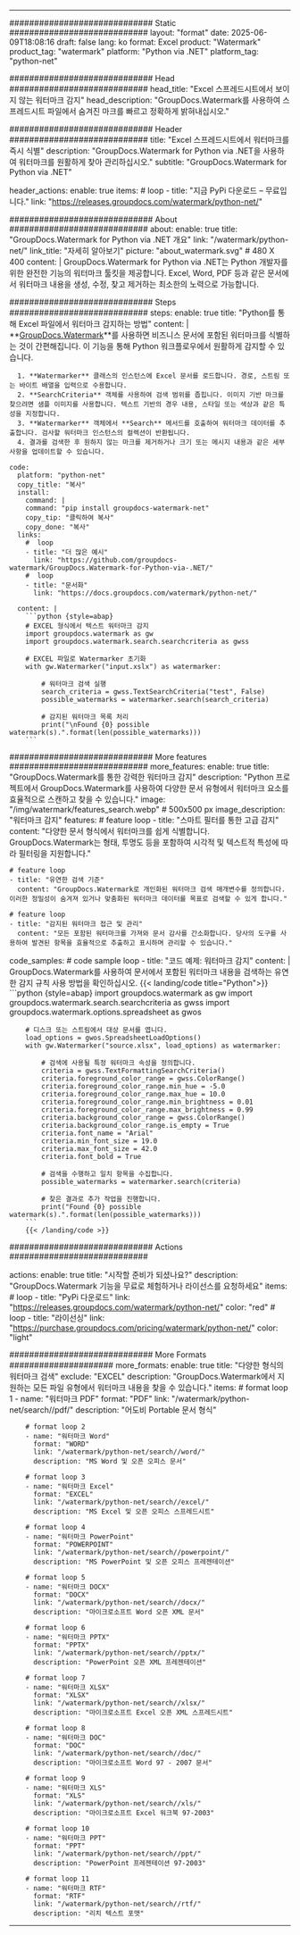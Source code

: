 
---
############################# Static ############################
layout: "format"
date:  2025-06-09T18:08:16
draft: false
lang: ko
format: Excel
product: "Watermark"
product_tag: "watermark"
platform: "Python via .NET"
platform_tag: "python-net"

############################# Head ############################
head_title: "Excel 스프레드시트에서 보이지 않는 워터마크 감지"
head_description: "GroupDocs.Watermark를 사용하여 스프레드시트 파일에서 숨겨진 마크를 빠르고 정확하게 밝혀내십시오."

############################# Header ############################
title: "Excel 스프레드시트에서 워터마크를 즉시 식별" 
description: "GroupDocs.Watermark for Python via .NET을 사용하여 워터마크를 원활하게 찾아 관리하십시오."
subtitle: "GroupDocs.Watermark for Python via .NET" 

header_actions:
  enable: true
  items:
    #  loop
    - title: "지금 PyPi 다운로드 – 무료입니다."
      link: "https://releases.groupdocs.com/watermark/python-net/"
      
############################# About ############################
about:
    enable: true
    title: "GroupDocs.Watermark for Python via .NET 개요"
    link: "/watermark/python-net/"
    link_title: "자세히 알아보기"
    picture: "about_watermark.svg" # 480 X 400
    content: |
       GroupDocs.Watermark for Python via .NET는 Python 개발자를 위한 완전한 기능의 워터마크 툴킷을 제공합니다. Excel, Word, PDF 등과 같은 문서에서 워터마크 내용을 생성, 수정, 찾고 제거하는 최소한의 노력으로 가능합니다.

############################# Steps ############################
steps:
    enable: true
    title: "Python를 통해 Excel 파일에서 워터마크 감지하는 방법"
    content: |
      **[GroupDocs.Watermark](https://products.groupdocs.com/watermark/python-net/)**를 사용하면 비즈니스 문서에 포함된 워터마크를 식별하는 것이 간편해집니다. 이 기능을 통해 Python 워크플로우에서 원활하게 감지할 수 있습니다.
      
      1. **Watermarker** 클래스의 인스턴스에 Excel 문서를 로드합니다. 경로, 스트림 또는 바이트 배열을 입력으로 수용합니다.
      2. **SearchCriteria** 객체를 사용하여 검색 범위를 좁힙니다. 이미지 기반 마크를 찾으려면 샘플 이미지를 사용합니다. 텍스트 기반의 경우 내용, 스타일 또는 색상과 같은 특성을 지정합니다.
      3. **Watermarker** 객체에서 **Search** 메서드를 호출하여 워터마크 데이터를 추출합니다. 검사할 워터마크 인스턴스의 컬렉션이 반환됩니다.
      4. 결과를 검색한 후 원하지 않는 마크를 제거하거나 크기 또는 메시지 내용과 같은 세부 사항을 업데이트할 수 있습니다.
   
    code:
      platform: "python-net"
      copy_title: "복사"
      install:
        command: |
        command: "pip install groupdocs-watermark-net"
        copy_tip: "클릭하여 복사"
        copy_done: "복사"
      links:
        #  loop
        - title: "더 많은 예시"
          link: "https://github.com/groupdocs-watermark/GroupDocs.Watermark-for-Python-via-.NET/"
        #  loop
        - title: "문서화"
          link: "https://docs.groupdocs.com/watermark/python-net/"
          
      content: |
        ```python {style=abap}
        # EXCEL 형식에서 텍스트 워터마크 감지
        import groupdocs.watermark as gw
        import groupdocs.watermark.search.searchcriteria as gwss

        # EXCEL 파일로 Watermarker 초기화
        with gw.Watermarker("input.xslx") as watermarker:

            # 워터마크 검색 실행
            search_criteria = gwss.TextSearchCriteria("test", False)
            possible_watermarks = watermarker.search(search_criteria)

            # 감지된 워터마크 목록 처리
            print("\nFound {0} possible watermark(s).".format(len(possible_watermarks)))
        ```            

############################# More features ############################
more_features:
  enable: true
  title: "GroupDocs.Watermark를 통한 강력한 워터마크 감지"
  description: "Python 프로젝트에서 GroupDocs.Watermark를 사용하여 다양한 문서 유형에서 워터마크 요소를 효율적으로 스캔하고 찾을 수 있습니다."
  image: "/img/watermark/features_search.webp" # 500x500 px
  image_description: "워터마크 감지"
  features:
    # feature loop
    - title: "스마트 필터를 통한 고급 감지"
      content: "다양한 문서 형식에서 워터마크를 쉽게 식별합니다. GroupDocs.Watermark는 형태, 투명도 등을 포함하여 시각적 및 텍스트적 특성에 따라 필터링을 지원합니다."

    # feature loop
    - title: "유연한 검색 기준"
      content: "GroupDocs.Watermark로 개인화된 워터마크 검색 매개변수를 정의합니다. 이러한 정밀성이 숨겨져 있거나 맞춤화된 워터마크 데이터를 목표로 검색할 수 있게 합니다."

    # feature loop
    - title: "감지된 워터마크 접근 및 관리"
      content: "모든 포함된 워터마크를 가져와 문서 감사를 간소화합니다. 당사의 도구를 사용하여 발견된 항목을 효율적으로 추출하고 표시하며 관리할 수 있습니다."
      
  code_samples:
    # code sample loop
    - title: "코드 예제: 워터마크 감지"
      content: |
        GroupDocs.Watermark를 사용하여 문서에서 포함된 워터마크 내용을 검색하는 유연한 감지 규칙 사용 방법을 확인하십시오.
        {{< landing/code title="Python">}}
        ```python {style=abap}
        import groupdocs.watermark as gw
        import groupdocs.watermark.search.searchcriteria as gwss
        import groupdocs.watermark.options.spreadsheet as gwos

        # 디스크 또는 스트림에서 대상 문서를 엽니다.
        load_options = gwos.SpreadsheetLoadOptions()
        with gw.Watermarker("source.xlsx", load_options) as watermarker:

            # 검색에 사용될 특정 워터마크 속성을 정의합니다.
            criteria = gwss.TextFormattingSearchCriteria()
            criteria.foreground_color_range = gwss.ColorRange()
            criteria.foreground_color_range.min_hue = -5.0
            criteria.foreground_color_range.max_hue = 10.0
            criteria.foreground_color_range.min_brightness = 0.01
            criteria.foreground_color_range.max_brightness = 0.99
            criteria.background_color_range = gwss.ColorRange()
            criteria.background_color_range.is_empty = True
            criteria.font_name = "Arial"
            criteria.min_font_size = 19.0
            criteria.max_font_size = 42.0
            criteria.font_bold = True

            # 검색을 수행하고 일치 항목을 수집합니다.
            possible_watermarks = watermarker.search(criteria)

            # 찾은 결과로 추가 작업을 진행합니다.
            print("Found {0} possible watermark(s).".format(len(possible_watermarks)))
        ```
        {{< /landing/code >}}


############################# Actions ############################

actions:
  enable: true
  title: "시작할 준비가 되셨나요?"
  description: "GroupDocs.Watermark 기능을 무료로 체험하거나 라이선스를 요청하세요"
  items:
    #  loop
    - title: "PyPi 다운로드"
      link: "https://releases.groupdocs.com/watermark/python-net/"
      color: "red"
        #  loop
    - title: "라이선싱"
      link: "https://purchase.groupdocs.com/pricing/watermark/python-net/"
      color: "light"


############################# More Formats #####################
more_formats:
    enable: true
    title: "다양한 형식의 워터마크 검색"
    exclude: "EXCEL"
    description: "GroupDocs.Watermark에서 지원하는 모든 파일 유형에서 워터마크 내용을 찾을 수 있습니다."
    items: 
        # format loop 1
        - name: "워터마크 PDF"
          format: "PDF"
          link: "/watermark/python-net/search//pdf/"
          description: "어도비 Portable 문서 형식"

        # format loop 2
        - name: "워터마크 Word"
          format: "WORD"
          link: "/watermark/python-net/search//word/"
          description: "MS Word 및 오픈 오피스 문서"
          
        # format loop 3
        - name: "워터마크 Excel"
          format: "EXCEL"
          link: "/watermark/python-net/search//excel/"
          description: "MS Excel 및 오픈 오피스 스프레드시트"

        # format loop 4
        - name: "워터마크 PowerPoint"
          format: "POWERPOINT"
          link: "/watermark/python-net/search//powerpoint/"
          description: "MS PowerPoint 및 오픈 오피스 프레젠테이션"

        # format loop 5
        - name: "워터마크 DOCX"
          format: "DOCX"
          link: "/watermark/python-net/search//docx/"
          description: "마이크로소프트 Word 오픈 XML 문서"
          
        # format loop 6
        - name: "워터마크 PPTX"
          format: "PPTX"
          link: "/watermark/python-net/search//pptx/"
          description: "PowerPoint 오픈 XML 프레젠테이션"
          
        # format loop 7
        - name: "워터마크 XLSX"
          format: "XLSX"
          link: "/watermark/python-net/search//xlsx/"
          description: "마이크로소프트 Excel 오픈 XML 스프레드시트"

        # format loop 8
        - name: "워터마크 DOC"
          format: "DOC"
          link: "/watermark/python-net/search//doc/"
          description: "마이크로소프트 Word 97 - 2007 문서"

        # format loop 9
        - name: "워터마크 XLS"
          format: "XLS"
          link: "/watermark/python-net/search//xls/"
          description: "마이크로소프트 Excel 워크북 97-2003"

        # format loop 10
        - name: "워터마크 PPT"
          format: "PPT"
          link: "/watermark/python-net/search//ppt/"
          description: "PowerPoint 프레젠테이션 97-2003"

        # format loop 11
        - name: "워터마크 RTF"
          format: "RTF"
          link: "/watermark/python-net/search//rtf/"
          description: "리치 텍스트 포맷"

---